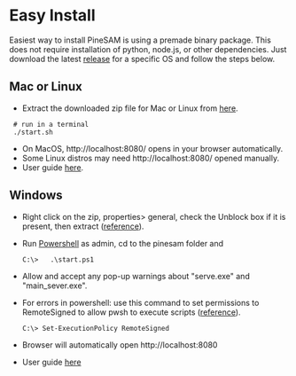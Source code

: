 
# Easy Install

Easiest way to install PineSAM is using a premade binary package. This does not require installation of python, node.js, or other dependencies. Just download the latest [release](https://github.com/builder555/PineSAM/releases/latest) for a specific OS and follow the steps below.

## Mac or Linux

   * Extract the downloaded zip file for Mac or Linux from [here](https://github.com/builder555/PineSAM/releases/latest).
   ```
    # run in a terminal
    ./start.sh
   ```

   * On MacOS, http://localhost:8080/ opens in your browser automatically.
   * Some Linux distros may need http://localhost:8080/ opened manually.
   * User guide [here](user-guide/usage).


## Windows
   * Right click on the zip, properties> general, check the Unblock box if it is present, then extract ([reference](https://github.com/builder555/PineSAM/discussions/106#discussion-4960445)).
   * Run [Powershell](https://learn.microsoft.com/en-us/powershell/scripting/install/installing-powershell-on-windows?view=powershell-7.3) as admin, cd to the pinesam folder and 
   
      `C:\>   .\start.ps1`

   * Allow and accept any pop-up warnings about "serve.exe" and "main_sever.exe".
   * For errors in powershell: use this command to set permissions to RemoteSigned to allow pwsh to execute scripts ([reference](https://lazyadmin.nl/powershell/running-scripts-is-disabled-on-this-system/)). 

   
      `C:\> Set-ExecutionPolicy RemoteSigned`
   
   * Browser will automatically open http://localhost:8080
   * User guide [here](user-guide/usage.md)